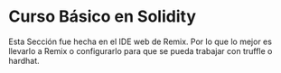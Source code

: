 # Curso Básico en Solidity

Esta Sección fue hecha en el IDE web de Remix. Por lo que lo mejor es llevarlo a Remix o configurarlo para que se pueda trabajar con truffle o hardhat.
